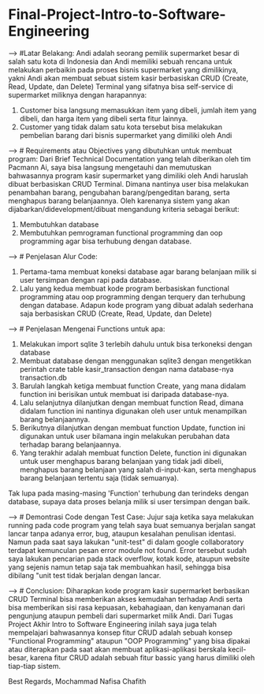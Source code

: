 # Final-Project-Intro-to-Software-Engineering

--> #Latar Belakang:
Andi adalah seorang pemilik supermarket besar di salah satu kota di Indonesia dan Andi memiliki sebuah rencana untuk melakukan perbaikin pada proses bisnis supermarket yang dimilikinya, yakni Andi akan membuat sebuat sistem kasir berbasiskan CRUD (Create, Read, Update, dan Delete) Terminal yang sifatnya bisa self-service di supermarket miliknya dengan harapannya:

1. Customer bisa langsung memasukkan item yang dibeli, jumlah item yang dibeli, dan harga item yang dibeli serta fitur lainnya.
2. Customer yang tidak dalam satu kota tersebut bisa melakukan pembelian barang dari bisnis supermarket yang dimiliki oleh Andi



--> # Requirements atau Objectives yang dibutuhkan untuk membuat program:
Dari Brief Technical Documentation yang telah diberikan oleh tim Pacmann Ai, saya bisa langsung mengetauhi dan memutuskan bahwasannya program kasir supermarket yang dimiliki oleh Andi haruslah dibuat berbasiskan CRUD Terminal. Dimana nantinya user bisa melakukan penambahan barang, pengubahan barang/pengeditan barang, serta menghapus barang belanjaannya. Oleh karenanya sistem yang akan dijabarkan/didevelopment/dibuat mengandung kriteria sebagai berikut:

1. Membutuhkan database
2. Membutuhkan pemrograman functional programming dan oop programming agar bisa terhubung dengan database.




--> # Penjelasan Alur Code:

1. Pertama-tama membuat koneksi database agar barang belanjaan milik si user tersimpan dengan rapi pada database.
2. Lalu yang kedua membuat kode program berbasiskan functional programming atau oop programming dengan terquery dan terhubung dengan database. Adapun kode program yang dibuat adalah sederhana saja berbasiskan CRUD (Create, Read, Update, dan Delete)



--> # Penjelasan Mengenai Functions untuk apa:

1. Melakukan import sqlite 3 terlebih dahulu untuk bisa terkoneksi dengan database
2. Membuat database dengan menggunakan sqlite3 dengan mengetikkan perintah crate table kasir_transaction dengan nama database-nya transaction.db
3. Barulah langkah ketiga membuat function Create, yang mana didalam function ini berisikan untuk membuat isi daripada database-nya.
4. Lalu selanjutnya dilanjutkan dengan membuat function Read, dimana didalam function ini nantinya digunakan oleh user untuk menampilkan barang belanjaannya.
5. Berikutnya dilanjutkan dengan membuat function Update, function ini digunakan untuk user bilamana ingin melakukan perubahan data terhadap barang belanjaannya.
6. Yang terakhir adalah membuat function Delete, function ini digunakan untuk user menghapus barang belanjaan yang tidak jadi dibeli, menghapus barang belanjaan yang salah di-input-kan, serta menghapus barang belanjaan tertentu saja (tidak semuanya).

Tak lupa pada masing-masing 'Function' terhubung dan terindeks dengan database, supaya data proses belanja milik si user tersimpan dengan baik.




--> # Demontrasi Code dengan Test Case:
Jujur saja ketika saya melakukan running pada code program yang telah saya buat semuanya berjalan sangat lancar tanpa adanya error, bug, ataupun kesalahan penulisan identasi. Namun pada saat saya lakukan "unit-test" di dalam google collaboratory terdapat kemunculan pesan error module not found. Error tersebut sudah saya lakukan pencarian pada stack overflow, kotak kode, ataupun website yang sejenis namun tetap saja tak membuahkan hasil, sehingga bisa dibilang "unit test tidak berjalan dengan lancar.

--> # Conclusion:
Diharapkan kode program kasir supermarket berbasikan CRUD Terminal bisa memberikan akses kemudahan terhadap Andi serta bisa memberikan sisi rasa kepuasan, kebahagiaan, dan kenyamanan dari pengunjung ataupun pembeli dari supermarket milik Andi. Dari Tugas Project Akhir Intro to Software Engineering inilah saya juga telah mempelajari bahwasannya konsep fitur CRUD adalah sebuah konsep "Functional Programming" ataupun "OOP Programming" yang bisa dipakai atau diterapkan pada saat akan membuat aplikasi-aplikasi berskala kecil-besar, karena fitur CRUD adalah sebuah fitur bassic yang harus dimiliki oleh tiap-tiap sistem.

Best Regards,
Mochammad Nafisa Chafith
